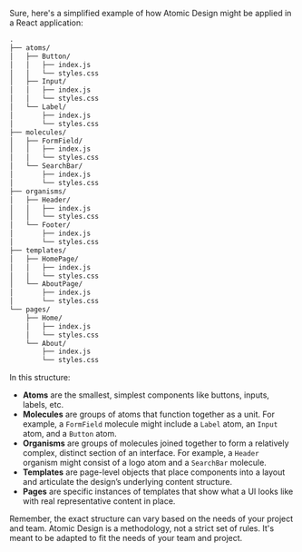 Sure, here's a simplified example of how Atomic Design might be applied in a React application:

```markdown
.
├── atoms/
│   ├── Button/
│   │   ├── index.js
│   │   └── styles.css
│   ├── Input/
│   │   ├── index.js
│   │   └── styles.css
│   └── Label/
│       ├── index.js
│       └── styles.css
├── molecules/
│   ├── FormField/
│   │   ├── index.js
│   │   └── styles.css
│   └── SearchBar/
│       ├── index.js
│       └── styles.css
├── organisms/
│   ├── Header/
│   │   ├── index.js
│   │   └── styles.css
│   └── Footer/
│       ├── index.js
│       └── styles.css
├── templates/
│   ├── HomePage/
│   │   ├── index.js
│   │   └── styles.css
│   └── AboutPage/
│       ├── index.js
│       └── styles.css
└── pages/
    ├── Home/
    │   ├── index.js
    │   └── styles.css
    └── About/
        ├── index.js
        └── styles.css
```

In this structure:

- **Atoms** are the smallest, simplest components like buttons, inputs, labels, etc.
- **Molecules** are groups of atoms that function together as a unit. For example, a `FormField` molecule might include a `Label` atom, an `Input` atom, and a `Button` atom.
- **Organisms** are groups of molecules joined together to form a relatively complex, distinct section of an interface. For example, a `Header` organism might consist of a logo atom and a `SearchBar` molecule.
- **Templates** are page-level objects that place components into a layout and articulate the design’s underlying content structure.
- **Pages** are specific instances of templates that show what a UI looks like with real representative content in place.

Remember, the exact structure can vary based on the needs of your project and team. Atomic Design is a methodology, not a strict set of rules. It's meant to be adapted to fit the needs of your team and project.